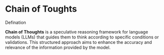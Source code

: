 # **Chain of Toughts**

Defination

**Chain of Thoughts** is a speculative reasoning framework for language models (LLMs) that guides them to think according to specific conditions or validations. This structured approach aims to enhance the accuracy and relevance of the information provided by the model.
